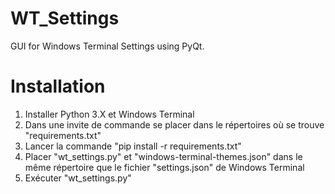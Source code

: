 # WT_Settings
GUI for Windows Terminal Settings using PyQt.

# Installation

1. Installer Python 3.X et Windows Terminal
2. Dans une invite de commande se placer dans le répertoires où se trouve "requirements.txt"
3. Lancer la commande "pip install -r requirements.txt"
4. Placer "wt_settings.py" et "windows-terminal-themes.json" dans le même répertoire que le fichier "settings.json" de Windows Terminal
5. Exécuter "wt_settings.py"


